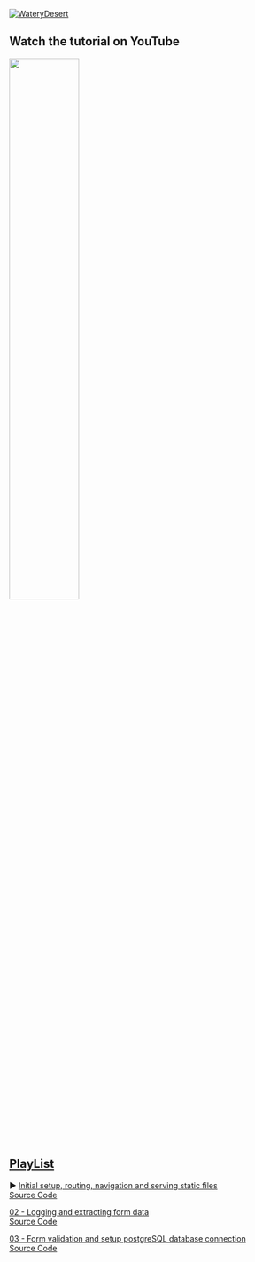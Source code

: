 <div align="left">

[![WateryDesert](https://img.shields.io/badge/WateryDesert-Website-F8D977?style=for-the-badge)](https://waterydesert.com)
</div>

## Watch the tutorial on YouTube

<div align="left">
      <a href="https://youtu.be/LS7N9P16ppk">
         <img src="https://img.youtube.com/vi/LS7N9P16ppk/0.jpg" style="width:50%;">
      </a>
</div>

## [PlayList](https://www.youtube.com/playlist?list=PLo5Oa5DU0IYnXbSRNQrFrAW804drtEqeU)

▶️ [Initial setup, routing, navigation and serving static files](https://youtu.be/LS7N9P16ppk) <br>
[Source Code](https://github.com/watery-desert/axum_askama_tutorial/tree/01)

[02 - Logging and extracting form data](https://youtu.be/IbuNH9hm7ac) <br>
[Source Code](https://github.com/watery-desert/axum_askama_tutorial/tree/02)

[03 - Form validation and setup postgreSQL database connection](https://youtu.be/I3nKm7XqZ0g) <br>
[Source Code](https://github.com/watery-desert/axum_askama_tutorial/tree/03)